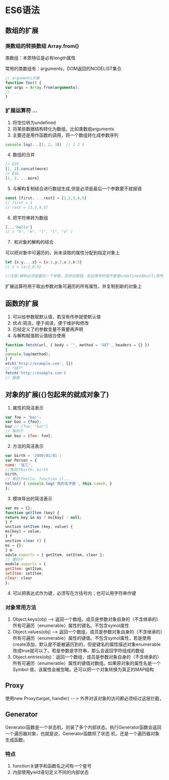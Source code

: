 # ES6语法

## 数组的扩展

### 类数组的转换数组 Array.from()

类数组：本质特征是必有length属性

常用的类数组有：arguments，DOM返回的NODELIST集合

```js
// arguments对象
function foo() {
var args = Array.from(arguments);
// ...
}
```

### 扩展运算符 ...

1. 将空位转为undefined
2. 将某些数据结构转化为数组，比如类数组arguments
3. 主要还是用作函数的调用，将一个数组转化成参数序列
```js
console.log(...[1, 2, 3])  // 1 2 3
```
4. 数组的合并

```js
// ES5  
[1, 2].concat(more)  
// ES6  
[1, 2, ...more] 
```
5. 与解构复制结合进行数组生成,但是必须是最后一个参数要不就报错

```js
const [first, ...rest] = [1,2,3,4,5]
// first = 1
// rest = [2,3,4,5]
```
6. 把字符串转为数组

```js
[...'hello']  
// [ "h", "e", "l", "l", "o" ] 
```
7.  和对象的解构的结合

可以把对象中可遍历的，尚未读取的属性分配到指定对象上

```js
let {x,y,...z} = {x:1,y:2,a:2,b:5}
// z = {a:2,b:5}

//注意:解构必须是最后一个参数，否则会报错，右边等号的值不能是undefined和null;另外解构的拷贝是浅拷贝，只是拷贝了引用
```

扩展运算符用于取出参数对象可遍历的所有属性，并复制到新的对象上

## 函数的扩展

1. 可以给参数赋默认值，若没有传参就使默认值
2. 优点:简洁，便于阅读，便于维护和修改
3. 已经定义了的参数变量不需要再声明
4. 与解构赋值默认值结合使用

```js
function fetch(url, { body = '', method = 'GET', headers = {} })
{
console.log(method);
} f
etch('http://example.com', {})
// "GET"
fetch('http://example.com')
// 报错
```

## 对象的扩展({}包起来的就成对象了)

1. 属性的简洁表示

```js
var foo = 'bar';
var baz = {foo};
baz // {foo: "bar"}
// 等同于
var baz = {foo: foo};
```

2. 方法的简洁表示

```js
var birth = '2000/01/01';
var Person = {
name: '张三',
//等同于birth: birth
birth,
// 等同于hello: function ()...
hello() { console.log('我的名字是', this.name); }
};
```
3. 模块导出的简洁表示

```js
var ms = {};
function getItem (key) {
return key in ms ? ms[key] : null;
} f
unction setItem (key, value) {
ms[key] = value;
} f
unction clear () {
ms = {};
} m
odule.exports = { getItem, setItem, clear };
// 等同于
module.exports = {
getItem: getItem,
setItem: setItem,
clear: clear
};
```
4. 可以把表达式作为键，必须写在方括号内；也可以用字符串作键

### 对象常用方法

1. Object.keys(obj) --> 返回一个数组，成员是参数对象自身的（不含继承的）所有可遍历（enumerable）属性的键名。不包含symol属性
1. Object.values(obj) --> 返回一个数组，成员是参数对象自身的（不含继承的）所有可遍历（enumerable）属性的键值。不包含symol属性，若是使用create添加，默认是不能被遍历到的，但是键名的属性描述对象enumerable改成true就可以了。若是参数是字符串，那么会返回字符组成的数组
1. Object.entries(obj)：返回一个数组，成员是参数对象自身的（不含继承的）所有可遍历（enumerable）属性的键值对数组。如果原对象的属性名是一个 Symbol 值，该属性会被忽略。还可以把一个对象转换为真正的MAP结构

## Proxy 

使用new Proxy(target, handler) -- > 外界对该对象的访问都必须经过这层拦截，

## Generator

Generator函数是一个状态机，封装了多个内部状态。执行Generator函数会返回一个遍历器对象，也就是说，Generator函数除了状态
机，还是一个遍历器对象生成函数。

### 特点

1. function关键字和函数名之间有一个星号
2. 内部使用yield语句定义不同的内部状态

```js

```
